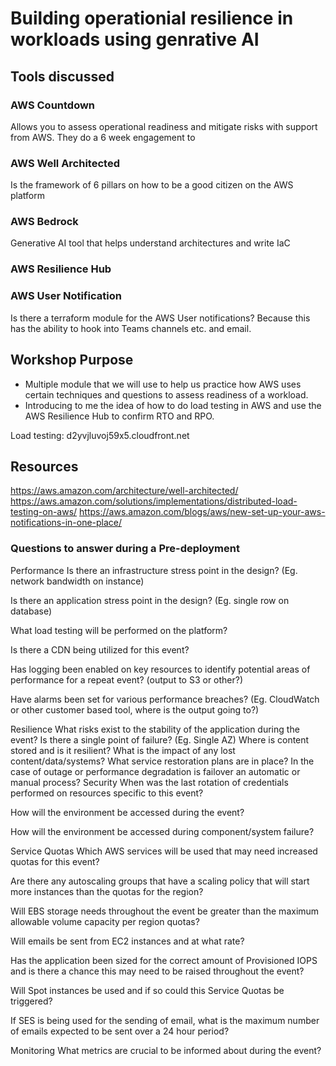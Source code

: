 # Building operationial resilience in workloads using genrative AI

## Tools discussed
### AWS Countdown
Allows you to assess operational readiness and mitigate risks with support from AWS. They do a 6 week engagement to 

### AWS Well Architected
Is the framework of 6 pillars on how to be a good citizen on the AWS platform 

### AWS Bedrock
Generative AI tool that helps understand architectures and write IaC

### AWS Resilience Hub

### AWS User Notification
Is there a terraform module for the AWS User notifications? Because this has the ability to hook into Teams channels etc. and email.

## Workshop Purpose
- Multiple module that we will use to help us practice how AWS uses certain techniques and questions to assess readiness of a workload.
- Introducing to me the idea of how to do load testing in AWS and use the AWS Resilience Hub to confirm RTO and RPO.

Load testing: d2yvjluvoj59x5.cloudfront.net


## Resources 
https://aws.amazon.com/architecture/well-architected/
https://aws.amazon.com/solutions/implementations/distributed-load-testing-on-aws/
https://aws.amazon.com/blogs/aws/new-set-up-your-aws-notifications-in-one-place/



### Questions to answer during a Pre-deployment
Performance
 Is there an infrastructure stress point in the design? (Eg. network bandwidth on instance)

 Is there an application stress point in the design? (Eg. single row on database)

 What load testing will be performed on the platform?

 Is there a CDN being utilized for this event?

 Has logging been enabled on key resources to identify potential areas of performance for a repeat event? (output to S3 or other?)

 Have alarms been set for various performance breaches? (Eg. CloudWatch or other customer based tool, where is the output going to?)

Resilience
 What risks exist to the stability of the application during the event?
 Is there a single point of failure? (Eg. Single AZ)
 Where is content stored and is it resilient?
 What is the impact of any lost content/data/systems?
 What service restoration plans are in place?
 In the case of outage or performance degradation is failover an automatic or manual process?
Security
 When was the last rotation of credentials performed on resources specific to this event?

 How will the environment be accessed during the event?

 How will the environment be accessed during component/system failure?

Service Quotas
 Which AWS services will be used that may need increased quotas for this event?

 Are there any autoscaling groups that have a scaling policy that will start more instances than the quotas for the region?

 Will EBS storage needs throughout the event be greater than the maximum allowable volume capacity per region quotas?

 Will emails be sent from EC2 instances and at what rate?

 Has the application been sized for the correct amount of Provisioned IOPS and is there a chance this may need to be raised throughout the event?

 Will Spot instances be used and if so could this Service Quotas be triggered?

 If SES is being used for the sending of email, what is the maximum number of emails expected to be sent over a 24 hour period?

Monitoring
 What metrics are crucial to be informed about during the event?
